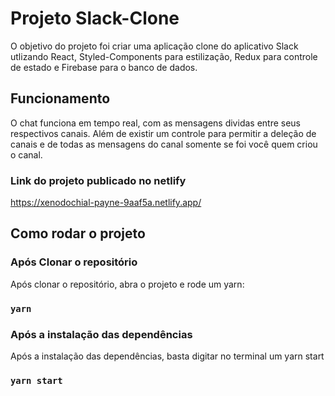 # Projeto Slack-Clone
O objetivo do projeto foi criar uma aplicação clone do aplicativo Slack utlizando React, Styled-Components para estilização, Redux para controle de estado e Firebase para o banco de dados.

## Funcionamento
O chat funciona em tempo real, com as mensagens dividas entre seus respectivos canais. Além de existir um controle para permitir a deleção de canais e de todas as mensagens do canal somente se foi você quem criou o canal.

### Link do projeto publicado no netlify
https://xenodochial-payne-9aaf5a.netlify.app/

## Como rodar o projeto
### Após Clonar o repositório
Após clonar o repositório, abra o projeto e rode um yarn:
### `yarn`
### Após a instalação das dependências
Após a instalação das dependências, basta digitar no terminal um yarn start
### `yarn start`
